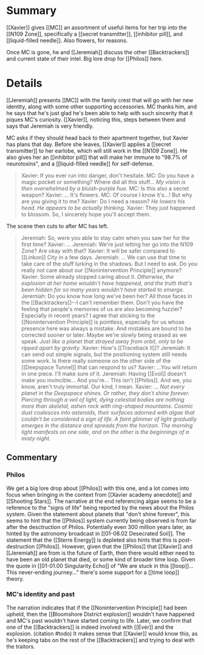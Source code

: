 # Summary
[[Xavier]] gives [[MC]] an assortment of useful items for her trip into the [[N109 Zone]], specifically a [[secret transmitter]], [[inhibitor pill]], and [[liquid-filled needle]]. Also flowers, for reasons.

Once MC is gone, he and [[Jeremiah]] discuss the other [[Backtrackers]] and current state of their intel. Big lore drop for [[Philos]] here.

# Details
[[Jeremiah]] presents [[MC]] with the family crest that will go with her new identity, along with some other supporting accessories. MC thanks him, and he says that he's just glad he's been able to help with such sincerity that it piques MC's curiosity. [[Xavier]], noticing this, steps between them and says that Jeremiah is very friendly.

MC asks if they should head back to their apartment together, but Xavier has plans that day. Before she leaves, [[Xavier]] applies a [[secret transmitter]] to her earlobe, which will still work in the [[N109 Zone]]. He also gives her an [[inhibitor pill]] that will make her immune to "98.7% of neurotoxins", and a [[liquid-filled needle]] for self-defense.

> Xavier: If you ever run into danger, don't hesitate.
> MC: Do you have a magic pocket or something? Where did all this stuff...
> *My vision is then overwhelmed by a bluish-purple hue.*
> MC: Is this also a secret weapon?
> Xavier: ... It's flowers.
> MC: Of course I know it's...! But why are you giving it to me?
> Xavier: Do I need a reason?
> *He lowers his head. He appears to be actually thinking.*
> Xavier: They just happened to blossom. So, I sincerely hope you'll accept them.

The scene then cuts to after MC has left.

> Jeremiah: So, were you able to stay calm when you saw her for the first time?
> Xavier: ...
> Jeremiah: We're just letting her go into the N109 Zone? Are okay with that?
> Xavier: It will be safer compared to [[Linkon]] City in a few days.
> Jeremiah: ... We can use that time to take care of the stuff lurking in the shadows. But I need to ask. Do you really not care about our [[Nonintervention Principle]] anymore?
> Xavier: Some already stopped caring about it.
> *Otherwise, the explosion at her home wouldn't have happened, and the truth that's been hidden for so many years wouldn't have started to emerge.*
> Jeremiah: Do you know how long we've been her? All those faces in the [[Backtrackers]]--I can't remember them. Don't you have the feeling that people's memories of us are also becoming fuzzier? Especially in recent years? I agree that sticking to the [[Nonintervention Principle]] is pointless, especially for us whose presence here was always a mistake. And mistakes are bound to be corrected sooner or later. Maybe we're slowly being erased as we speak.
> *Just like a planet that strayed away from orbit, only to be ripped apart by gravity.*
> Xavier: How's [[Traceback II]]?
> Jeremiah: It can send out simple signals, but the positioning system still needs some work. Is there really someone on the other side of the [[Deepspace Tunnel]] that can respond to us?
> Xavier: ...You will return in one piece. I'll make sure of it.
> Jeremiah: Having [[Evol]] doesn't make you invincible... And you're... This isn't [[Philos]]. And we, you know, aren't truly immortal. Our kind, I mean.
> Xavier: ...
> *Not every planet in the Deepspace shines. Or rather, they don't shine forever. Piercing through a veil of light, dying celestial bodies are nothing more than skeletal, ashen rock with ring-shaped mountains.
> Cosmic dust coalesces into asteroids, their surfaces adorned with algae that couldn't be considered a sign of life.
> A faint glimmer of light gradually emerges in the distance and spreads from the horizon. The morning light manifests on one side, and on the other is the beginnings of a misty night.* 


## Commentary

### Philos
We get a big lore drop about [[Philos]] with this one, and a lot comes into focus when bringing in the context from [[Xavier academy anecdote]] and [[Shooting Stars]]. The narrative at the end referencing algae seems to be a reference to the "signs of life" being reported by the news about the Philos system. Given the statement about planets that "don't shine forever", this seems to hint that the [[Philos]] system currently being observed is from far after the desctruction of Philos. Potentially even 300 million years later, as hinted by the astronomy broadcast in [[01-08.02 Desecrated Soil]]. The statement that the [[Sterre Energy]] is depleted also hints that this is post-destruction [[Philos]]. However, given that the [[Philos]] that [[Xavier]] and [[Jeremiah]] are from is the future of Earth, then there would either need to have been an old planet that died, or some kind of broader time loop. Given the quote in [[01-01.00 Singularity Echo]] of "We are stuck in this [[loop]]... This never-ending journey..." there's some support for a [[time loop]] theory.

### MC's identity and past
The narration indicates that if the [[Nonintervention Principle]] had been upheld, then the [[Bloomshore District explosion]] wouldn't have happened and MC's past wouldn't have started coming to life. Later, we confirm that one of the [[Backtrackers]] is indeed involved with [[Ever]] and the explosion. (citation #todo) It makes sense that [[Xavier]] would know this, as he's keeping tabs on the rest of the [[Backtrackers]] and trying to deal with the traitors.